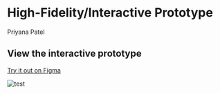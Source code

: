 # High-Fidelity/Interactive Prototype
Priyana Patel

## View the interactive prototype
[Try it out on Figma](https://www.figma.com/proto/Zmn7gokbNENYsEujJxpOh4/DH199?node-id=1%3A4&scaling=scale-down)

![test](https://www.figma.com/embed?embed_host=share&url=https%3A%2F%2Fwww.figma.com%2Fproto%2FZmn7gokbNENYsEujJxpOh4%2FDH199%3Fnode-id%3D1%253A4%26scaling%3Dscale-down&chrome=DOCUMENTATION)

